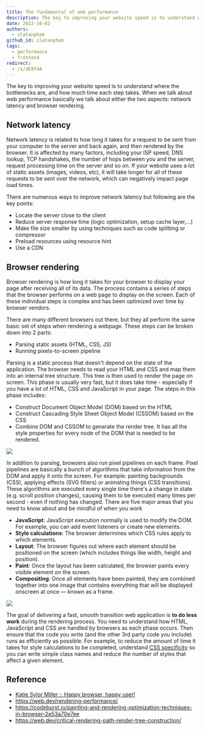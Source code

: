 ```yaml
---
title: The fundamental of web performance
description: The key to improving your website speed is to understand where the bottlenecks are, and how much time each step takes.
date: 2022-10-02
authors:
  - zlatanpham
github_id: zlatanpham
tags:
  - performance
  - frontend
redirect:
  - /s/dE8f4A
---
```


The key to improving your website speed is to understand where the bottlenecks are, and how much time each step takes. When we talk about web performance basically we talk about either the two aspects: network latency and browser rendering.

## Network latency

Network latency is related to how long it takes for a request to be sent from your computer to the server and back again, and then rendered by the browser. It is affected by many factors, including your ISP speed, DNS lookup, TCP handshakes, the number of hops between you and the server, request processing time on the server and so on. If your website uses a lot of static assets (images, videos, etc), it will take longer for all of these requests to be sent over the network, which can negatively impact page load times.

There are numerous ways to improve network latency but following are the key points:

- Locate the server close to the client
- Reduce server response time (logic optimization, setup cache layer,...)
- Make file size smaller by using techniques such as code splitting or compressor
- Preload resources using resource hint
- Use a CDN

## Browser rendering

Browser rendering is how long it takes for your browser to display your page after receiving all of its data. The process contains a series of steps that the browser performs on a web page to display on the screen. Each of these individual steps is complex and has been optimized over time by browser vendors.

There are many different browsers out there, but they all perform the same basic set of steps when rendering a webpage. These steps can be broken down into 2 parts:

- Parsing static assets (HTML, CSS, JS)
- Running pixels-to-screen pipeline

Parsing is a static process that doesn't depend on the state of the application. The browser needs to read your HTML and CSS and map them into an internal tree structure. This tree is then used to render the page on screen. This phase is usually very fast, but it does take time - especially if you have a lot of HTML, CSS and JavaScript in your page. The steps in this phase includes:

- Construct Document Object Model (DOM) based on the HTML
- Construct Cascading Style Sheet Object Model (CSSOM) based on the CSS
- Combine DOM and CSSOM to generate the render tree. It has all the style properties for every node of the DOM that is needed to be rendered.

![](assets/the-fundamental-of-web-performance-render-tree.webp)

In addition to parsing, browsers also run pixel pipelines on each frame. Pixel pipelines are basically a bunch of algorithms that take information from the DOM and apply it onto the screen. For example: painting backgrounds (CSS), applying effects (SVG filters) or animating things (CSS transitions). These algorithms are executed every single time there's a change in state (e.g. scroll position changes), causing them to be executed many times per second - even if nothing has changed. There are five major areas that you need to know about and be mindful of when you work

- **JavaScript**: JavaScript execution normally is used to modify the DOM. For example, you can add event listeners or create new elements.
- **Style calculations**: The browser determines which CSS rules apply to which elements.
- **Layout**: The browser figures out where each element should be positioned on the screen (which includes things like width, height and position).
- **Paint**: Once the layout has been calculated, the browser paints every visible element on the screen.
- **Compositing**: Once all elements have been painted, they are combined together into one image that contains everything that will be displayed onscreen at once — known as a frame.

![](assets/the-fundamental-of-web-performance-pixel-pipeline.webp)

The goal of delivering a fast, smooth transition web application is **to do less work** during the rendering process. You need to understand how HTML, JavaScript and CSS are handled by browsers as each phase occurs. Then ensure that the code you write (and the other 3rd party code you include) runs as efficiently as possible. For example, to reduce the amount of time it takes for style calculations to be completed, understand [CSS specificity](https://web.dev/learn/css/specificity/) so you can write simple class names and reduce the number of styles that affect a given element.

## Reference

- [Katie Sylor Miller :: Happy browser, happy user!](https://www.youtube.com/watch?v=VAKD_Ob0XTQ&t=568s&ab_channel=estellevw)
- https://web.dev/rendering-performance/
- https://codeburst.io/painting-and-rendering-optimization-techniques-in-browser-2e53a70e7ee
- https://web.dev/critical-rendering-path-render-tree-construction/
